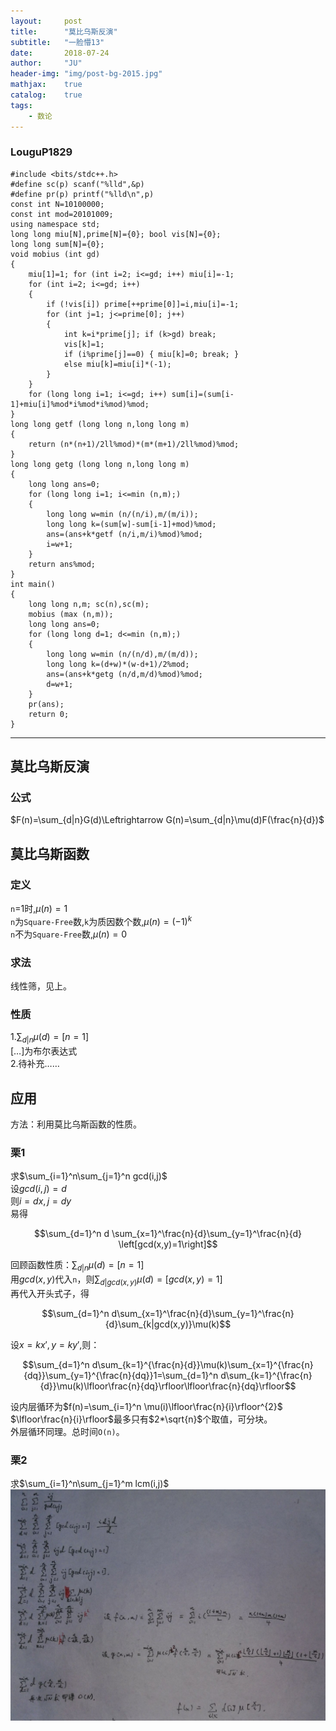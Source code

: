 ```yaml
---
layout:     post
title:      "莫比乌斯反演"
subtitle:   "一脸懵13"
date:       2018-07-24
author:     "JU"
header-img: "img/post-bg-2015.jpg"
mathjax:    true
catalog:    true
tags:
    - 数论
---
```


### LouguP1829

    #include <bits/stdc++.h>
    #define sc(p) scanf("%lld",&p)
    #define pr(p) printf("%lld\n",p)
    const int N=10100000;
    const int mod=20101009;
    using namespace std;
    long long miu[N],prime[N]={0}; bool vis[N]={0};
    long long sum[N]={0};
    void mobius (int gd)
    {
        miu[1]=1; for (int i=2; i<=gd; i++) miu[i]=-1;
        for (int i=2; i<=gd; i++)
        {
            if (!vis[i]) prime[++prime[0]]=i,miu[i]=-1;
            for (int j=1; j<=prime[0]; j++)
            {
                int k=i*prime[j]; if (k>gd) break;
                vis[k]=1;
                if (i%prime[j]==0) { miu[k]=0; break; }
                else miu[k]=miu[i]*(-1);
            }
        }
        for (long long i=1; i<=gd; i++) sum[i]=(sum[i-1]+miu[i]%mod*i%mod*i%mod)%mod;
    }
    long long getf (long long n,long long m)
    {
        return (n*(n+1)/2ll%mod)*(m*(m+1)/2ll%mod)%mod;
    }
    long long getg (long long n,long long m)
    {
        long long ans=0;
        for (long long i=1; i<=min (n,m);)
        {
            long long w=min (n/(n/i),m/(m/i));
            long long k=(sum[w]-sum[i-1]+mod)%mod;
            ans=(ans+k*getf (n/i,m/i)%mod)%mod;
            i=w+1;
        }
        return ans%mod;
    }
    int main()
    {
        long long n,m; sc(n),sc(m);
        mobius (max (n,m));
        long long ans=0;
        for (long long d=1; d<=min (n,m);)
        {
            long long w=min (n/(n/d),m/(m/d));
            long long k=(d+w)*(w-d+1)/2%mod;
            ans=(ans+k*getg (n/d,m/d)%mod)%mod;
            d=w+1;
        }
        pr(ans);
        return 0;
    }

---

## 莫比乌斯反演
### 公式
$F(n)=\sum_{d|n}G(d)\Leftrightarrow G(n)=\sum_{d|n}\mu(d)F(\frac{n}{d})$
## 莫比乌斯函数
### 定义
`n`=1时,$\mu(n)=1$  
`n`为`Square-Free`数,`k`为质因数个数,$\mu(n)=(-1)^{k}$  
`n`不为`Square-Free`数,$\mu(n)=0$
### 求法
线性筛，见上。
### 性质
1.$\sum_{d|n}\mu(d)=\left[n=1\right]$  
$\left[…\right]$为布尔表达式  
2.待补充……
## 应用
方法：利用莫比乌斯函数的性质。
### 栗1
求$\sum_{i=1}^n\sum_{j=1}^n gcd(i,j)$  
设$gcd(i,j)=d$  
则$i=dx,j=dy$  
易得

$$\sum_{d=1}^n d \sum_{x=1}^\frac{n}{d}\sum_{y=1}^\frac{n}{d} \left[gcd(x,y)=1\right]$$

回顾函数性质：$\sum_{d|n}\mu(d)=\left[n=1\right]$  
用$gcd(x,y)$代入`n`，则$\sum_{d|gcd(x,y)}\mu(d)=\left[ gcd(x,y)=1\right]$  
再代入开头式子，得

$$\sum_{d=1}^n d\sum_{x=1}^\frac{n}{d}\sum_{y=1}^\frac{n}{d}\sum_{k|gcd(x,y)}\mu(k)$$

设$x=kx',y=ky'$,则：

$$\sum_{d=1}^n d\sum_{k=1}^{\frac{n}{d}}\mu(k)\sum_{x=1}^{\frac{n}{dq}}\sum_{y=1}^{\frac{n}{dq}}1=\sum_{d=1}^n d\sum_{k=1}^{\frac{n}{d}}\mu(k)\lfloor\frac{n}{dq}\rfloor\lfloor\frac{n}{dq}\rfloor$$

设内层循环为$f(n)=\sum_{i=1}^n \mu(i)\lfloor\frac{n}{i}\rfloor^{2}$  
$\lfloor\frac{n}{i}\rfloor$最多只有$2*\sqrt{n}$个取值，可分块。  
外层循环同理。总时间`O(n)`。  
### 栗2
求$\sum_{i=1}^n\sum_{j=1}^m lcm(i,j)$  
[ ![解题过程](/img/解题.jpg) ](/img/解题.jpg)
